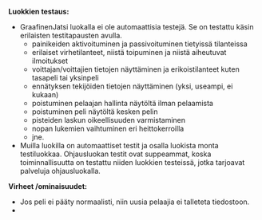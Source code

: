 
**Luokkien testaus:**
* GraafinenJatsi luokalla ei ole automaattisia testejä. Se on testattu käsin erilaisten testitapausten avulla. 
  * painikeiden aktivoituminen ja passivoituminen tietyissä tilanteissa
  * erilaiset virhetilanteet, niistä toipuminen  ja niistä aiheutuvat ilmoitukset
  * voittajan/voittajien tietojen näyttäminen ja erikoistilanteet kuten tasapeli tai yksinpeli
  * ennätyksen tekijöiden tietojen näyttäminen (yksi, useampi, ei kukaan)
  * poistuminen pelaajan hallinta näytöltä ilman pelaamista
  * poistuminen peli näytöltä kesken pelin
  * pisteiden laskun oikeellisuuden varmistaminen
  * nopan lukemien vaihtuminen eri heittokerroilla
  * jne.
* Muilla luokilla on automaattiset testit ja osalla luokista monta testiluokkaa. Ohjausluokan testit ovat suppeammat, koska toiminnallisuutta on testattu niiden luokkien testeissä, jotka tarjoavat palveluja ohjausluokalla. 
  
**Virheet /ominaisuudet:**
* Jos peli ei pääty normaalisti, niin uusia pelaajia ei talleteta tiedostoon.
* 
